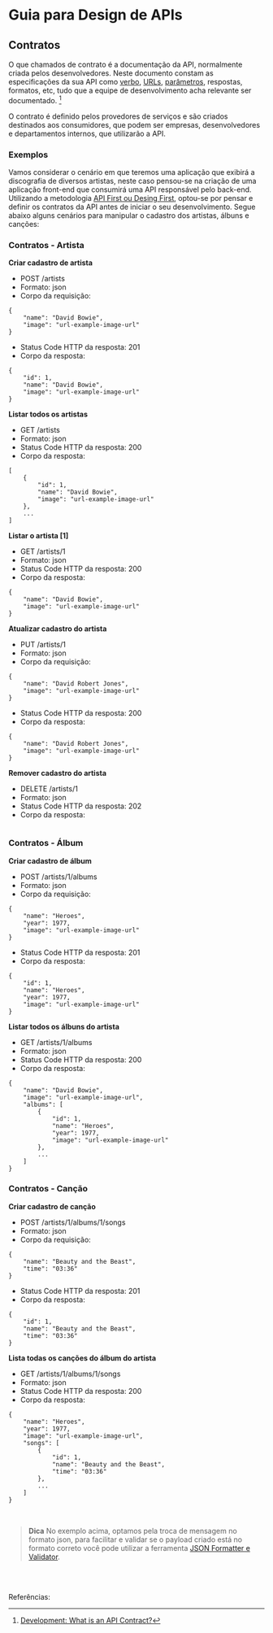 # Guia para Design de APIs

## Contratos

O que chamados de contrato é a documentação da API, normalmente criada pelos desenvolvedores. Neste documento constam as especificações da sua API como [verbo](http-verbs.md), [URLs](urls.md), [parâmetros](parameters.md), respostas, formatos, etc, tudo que a equipe de desenvolvimento acha relevante ser documentado. [^1]

O contrato é definido pelos provedores de serviços e são criados destinados aos consumidores, que podem ser empresas, desenvolvedores e departamentos internos, que utilizarão a API.

### Exemplos

Vamos considerar o cenário em que teremos uma aplicação que exibirá a discografia de diversos artistas, neste caso pensou-se na criação de uma aplicação front-end que consumirá uma API responsável pelo back-end. Utilizando a metodologia [API First ou Desing First](desing-firts.md), optou-se por pensar e definir os contratos da API antes de iniciar o seu desenvolvimento. Segue abaixo alguns cenários para manipular o cadastro dos artistas, álbuns e canções:


### Contratos - Artista

**Criar cadastro de artista**

- POST /artists
- Formato: json
- Corpo da requisição:
```
{
    "name": "David Bowie",
    "image": "url-example-image-url"
}
```
- Status Code HTTP da resposta: 201
- Corpo da resposta:
```
{
    "id": 1,
    "name": "David Bowie",
    "image": "url-example-image-url"
}
```

**Listar todos os artistas**

- GET /artists
- Formato: json
- Status Code HTTP da resposta: 200
- Corpo da resposta:
```
[
    {
        "id": 1,
        "name": "David Bowie",
        "image": "url-example-image-url"
    },
    ...
]
```

**Listar o artista [1]**

- GET /artists/1
- Formato: json
- Status Code HTTP da resposta: 200
- Corpo da resposta:
```
{
    "name": "David Bowie",
    "image": "url-example-image-url"
}
```

**Atualizar cadastro do artista**

- PUT /artists/1
- Formato: json
- Corpo da requisição:
```
{
    "name": "David Robert Jones",
    "image": "url-example-image-url"
}
```
- Status Code HTTP da resposta: 200
- Corpo da resposta:
```
{
    "name": "David Robert Jones",
    "image": "url-example-image-url"
}
```

**Remover cadastro do artista**

- DELETE /artists/1
- Formato: json
- Status Code HTTP da resposta: 202
- Corpo da resposta:
```
```



### Contratos - Álbum

**Criar cadastro de álbum**

- POST /artists/1/albums
- Formato: json
- Corpo da requisição:
```
{
    "name": "Heroes",
    "year": 1977,
    "image": "url-example-image-url"
}
```
- Status Code HTTP da resposta: 201
- Corpo da resposta:
```
{
    "id": 1,
    "name": "Heroes",
    "year": 1977,
    "image": "url-example-image-url"
}
```

**Listar todos os álbuns do artista**

- GET /artists/1/albums
- Formato: json
- Status Code HTTP da resposta: 200
- Corpo da resposta:
```
{
    "name": "David Bowie",
    "image": "url-example-image-url",
    "albums": [
        {
            "id": 1,
            "name": "Heroes",
            "year": 1977,
            "image": "url-example-image-url"
        },
        ...
    ]
}
```

### Contratos - Canção

**Criar cadastro de canção**

- POST /artists/1/albums/1/songs
- Formato: json
- Corpo da requisição:
```
{
    "name": "Beauty and the Beast",
    "time": "03:36"
}
```
- Status Code HTTP da resposta: 201
- Corpo da resposta:
```
{
    "id": 1,
    "name": "Beauty and the Beast",
    "time": "03:36"
}
```

**Lista todas os canções do álbum do artista**

- GET /artists/1/albums/1/songs
- Formato: json
- Status Code HTTP da resposta: 200
- Corpo da resposta:
```
{
    "name": "Heroes",
    "year": 1977,
    "image": "url-example-image-url",
    "songs": [
        {
            "id": 1,
            "name": "Beauty and the Beast",
            "time": "03:36"
        },
        ...
    ]
}
```

<br>

> **Dica** No exemplo acima, optamos pela troca de mensagem no formato json, para facilitar e validar se o payload criado está no formato correto você pode utilizar a ferramenta [JSON Formatter e Validator](https://jsonformatter.curiousconcept.com/).

<br><br>

Referências:

[^1]: [Development: What is an API Contract?](https://lazaroibanez.com/development-what-is-an-api-contract-683ced58e06f)
